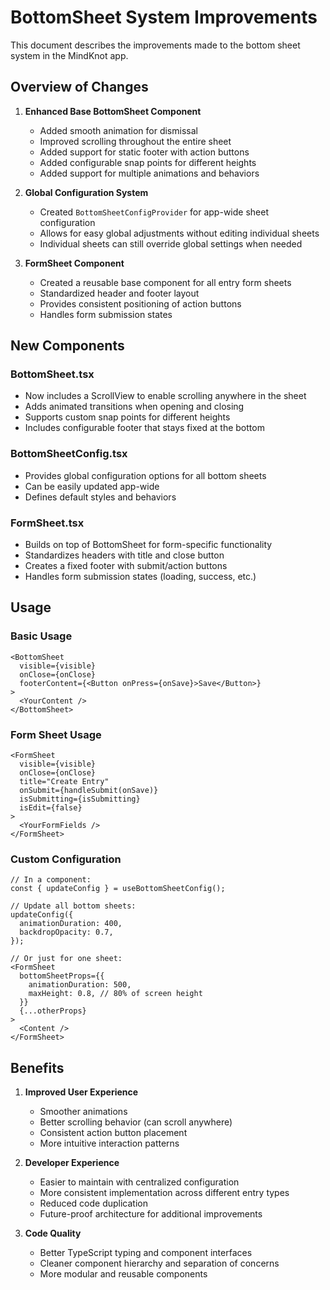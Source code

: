 # BottomSheet System Improvements

This document describes the improvements made to the bottom sheet system in the MindKnot app. 

## Overview of Changes

1. **Enhanced Base BottomSheet Component**
   - Added smooth animation for dismissal
   - Improved scrolling throughout the entire sheet
   - Added support for static footer with action buttons
   - Added configurable snap points for different heights
   - Added support for multiple animations and behaviors

2. **Global Configuration System**
   - Created `BottomSheetConfigProvider` for app-wide sheet configuration
   - Allows for easy global adjustments without editing individual sheets
   - Individual sheets can still override global settings when needed

3. **FormSheet Component**
   - Created a reusable base component for all entry form sheets
   - Standardized header and footer layout
   - Provides consistent positioning of action buttons
   - Handles form submission states

## New Components

### BottomSheet.tsx
- Now includes a ScrollView to enable scrolling anywhere in the sheet
- Adds animated transitions when opening and closing
- Supports custom snap points for different heights
- Includes configurable footer that stays fixed at the bottom

### BottomSheetConfig.tsx
- Provides global configuration options for all bottom sheets
- Can be easily updated app-wide
- Defines default styles and behaviors

### FormSheet.tsx
- Builds on top of BottomSheet for form-specific functionality
- Standardizes headers with title and close button
- Creates a fixed footer with submit/action buttons
- Handles form submission states (loading, success, etc.)

## Usage

### Basic Usage
```tsx
<BottomSheet
  visible={visible}
  onClose={onClose}
  footerContent={<Button onPress={onSave}>Save</Button>}
>
  <YourContent />
</BottomSheet>
```

### Form Sheet Usage
```tsx
<FormSheet
  visible={visible}
  onClose={onClose}
  title="Create Entry"
  onSubmit={handleSubmit(onSave)}
  isSubmitting={isSubmitting}
  isEdit={false}
>
  <YourFormFields />
</FormSheet>
```

### Custom Configuration
```tsx
// In a component:
const { updateConfig } = useBottomSheetConfig();

// Update all bottom sheets:
updateConfig({
  animationDuration: 400,
  backdropOpacity: 0.7,
});

// Or just for one sheet:
<FormSheet
  bottomSheetProps={{
    animationDuration: 500,
    maxHeight: 0.8, // 80% of screen height
  }}
  {...otherProps}
>
  <Content />
</FormSheet>
```

## Benefits

1. **Improved User Experience**
   - Smoother animations
   - Better scrolling behavior (can scroll anywhere)
   - Consistent action button placement
   - More intuitive interaction patterns

2. **Developer Experience**
   - Easier to maintain with centralized configuration
   - More consistent implementation across different entry types
   - Reduced code duplication
   - Future-proof architecture for additional improvements

3. **Code Quality**
   - Better TypeScript typing and component interfaces
   - Cleaner component hierarchy and separation of concerns
   - More modular and reusable components 